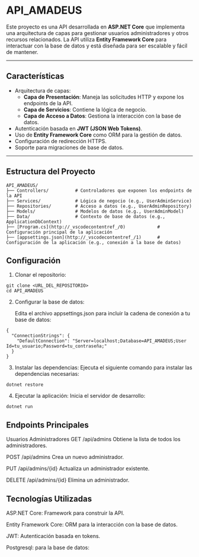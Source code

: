 # API_AMADEUS

Este proyecto es una API desarrollada en **ASP.NET Core** que implementa una arquitectura de capas para gestionar usuarios administradores y otros recursos relacionados. La API utiliza **Entity Framework Core** para interactuar con la base de datos y está diseñada para ser escalable y fácil de mantener.

---

## **Características**

- Arquitectura de capas:
  - **Capa de Presentación**: Maneja las solicitudes HTTP y expone los endpoints de la API.
  - **Capa de Servicios**: Contiene la lógica de negocio.
  - **Capa de Acceso a Datos**: Gestiona la interacción con la base de datos.
- Autenticación basada en **JWT (JSON Web Tokens)**.
- Uso de **Entity Framework Core** como ORM para la gestión de datos.
- Configuración de redirección HTTPS.
- Soporte para migraciones de base de datos.

---

## **Estructura del Proyecto**

```plaintext
API_AMADEUS/
├── Controllers/          # Controladores que exponen los endpoints de la API
├── Services/             # Lógica de negocio (e.g., UserAdminService)
├── Repositories/         # Acceso a datos (e.g., UserAdminRepository)
├── Models/               # Modelos de datos (e.g., UserAdminModel)
├── Data/                 # Contexto de base de datos (e.g., ApplicationDbContext)
├── [Program.cs](http://_vscodecontentref_/0)            # Configuración principal de la aplicación
├── [appsettings.json](http://_vscodecontentref_/1)      # Configuración de la aplicación (e.g., conexión a la base de datos)
```

## Configuración

1. Clonar el repositorio:
```
git clone <URL_DEL_REPOSITORIO>
cd API_AMADEUS
```
2. Configurar la base de datos:

    Edita el archivo appsettings.json para incluir la cadena de conexión a tu base de datos:
```
{
  "ConnectionStrings": {
    "DefaultConnection": "Server=localhost;Database=API_AMADEUS;User Id=tu_usuario;Password=tu_contraseña;"
  }
}
```
3. Instalar las dependencias: Ejecuta el siguiente comando para instalar las dependencias necesarias:
```
dotnet restore
```
4. Ejecutar la aplicación: Inicia el servidor de desarrollo:
```
dotnet run
```

## **Endpoints Principales**

Usuarios Administradores
GET /api/admins
Obtiene la lista de todos los administradores.

POST /api/admins
Crea un nuevo administrador.

PUT /api/admins/{id}
Actualiza un administrador existente.

DELETE /api/admins/{id}
Elimina un administrador.

## **Tecnologías Utilizadas**

ASP.NET Core: Framework para construir la API.

Entity Framework Core: ORM para la interacción con la base de datos.

JWT: Autenticación basada en tokens.

Postgresql: para la base de datos: